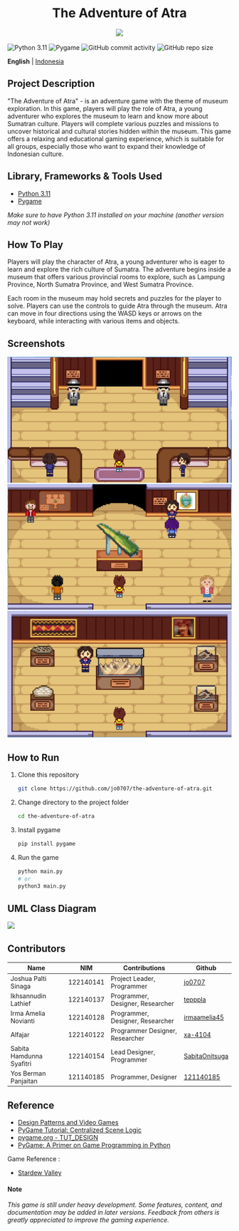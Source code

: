 <h1 align="center">The Adventure of Atra</h1>
<p align="center">
  <img src="screenshots/banner.png" height="196px" />
</p>


![Python 3.11](https://img.shields.io/badge/PYTHON-3.11-yellow?style=for-the-badge&logo=python&logoColor=yellow)
![Pygame](https://img.shields.io/badge/Pygame-orange?style=for-the-badge&logoColor=yellow)
![GitHub commit activity](https://img.shields.io/github/commit-activity/t/jo0707/the-adventure-of-atra?style=for-the-badge&link=https%3A%2F%2Fgithub.com%2Fjo0707%2Fthe-adventure-of-atra%2Fcommits%2Fmain%2F)
![GitHub repo size](https://img.shields.io/github/repo-size/jo0707/the-adventure-of-atra?style=for-the-badge&color=green)

**English** | [Indonesia](./README.id-ID.md)

## Project Description
"The Adventure of Atra" - is an adventure game with the theme of museum exploration. In this game, players will play the role of Atra, a young adventurer who explores the museum to learn and know more about Sumatran culture. Players will complete various puzzles and missions to uncover historical and cultural stories hidden within the museum. This game offers a relaxing and educational gaming experience, which is suitable for all groups, especially those who want to expand their knowledge of Indonesian culture.

## Library, Frameworks & Tools Used

- [Python 3.11](https://www.python.org/)
- [Pygame](https://www.pygame.org/)

<i>Make sure to have Python 3.11 installed on your machine (another version may not work)</i>

## How To Play

Players will play the character of Atra, a young adventurer who is eager to learn and explore the rich culture of Sumatra. The adventure begins inside a museum that offers various provincial rooms to explore, such as Lampung Province, North Sumatra Province, and West Sumatra Province.

Each room in the museum may hold secrets and puzzles for the player to solve. Players can use the controls to guide Atra through the museum. Atra can move in four directions using the WASD keys or arrows on the keyboard, while interacting with various items and objects. 

## Screenshots

<img src="screenshots/1.png">
<img src="screenshots/2.png">
<img src="screenshots/3.png">

## How to Run

1. Clone this repository  
    ```bash
    git clone https://github.com/jo0707/the-adventure-of-atra.git
    ```

2. Change directory to the project folder
    ```bash
    cd the-adventure-of-atra
    ```

3. Install pygame
    ```bash
    pip install pygame
    ```

4. Run the game
    ```bash
    python main.py
    # or
    python3 main.py
    ```

## UML Class Diagram

<img src="screenshots/uml.png">

## Contributors

| Name                     | NIM         | Contributions                    | Github                             | 
|--------------------------|-------------|----------------------------------| -----------------------------------|
| Joshua Palti Sinaga      | 122140141   | Project Leader, Programmer                  | [jo0707](https://github.com/jo0707) |
| Ikhsannudin Lathief      | 122140137   | Programmer, Designer, Researcher | [tepppla](https://github.com/tepppla) |
| Irma Amelia Novianti     | 122140128   | Programmer, Designer, Researcher | [irmaamelia45](https://github.com/irmaamelia45) |
| Alfajar                  | 122140122   | Programmer  Designer, Researcher | [xa-4104](https://github.com/xa-4104) |
| Sabita Hamdunna Syafitri | 122140154   | Lead Designer, Programmer        | [SabitaOnitsuga](https://github.com/SabitaOnitsuga) |
| Yos Berman Panjaitan     | 121140185   | Programmer, Designer             | [121140185](https://github.com/121140185) |

## Reference
- [Design Patterns and Video Games](https://www.patternsgameprog.com/series/discover-python-and-patterns/)
- [PyGame Tutorial: Centralized Scene Logic](https://nerdparadise.com/programming/pygame/part7)
- [pygame.org - TUT_DESIGN](https://www.pygame.org/wiki/tut_design)
- [PyGame: A Primer on Game Programming in Python
](https://realpython.com/pygame-a-primer/)

Game Reference :
- [Stardew Valley](https://www.stardewvalley.net/)



#### Note
<i>This game is still under heavy development. Some features, content, and documentation may be added in later versions. Feedback from others is greatly appreciated to improve the gaming experience.</i>

